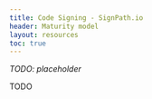 ```yaml
---
title: Code Signing - SignPath.io
header: Maturity model
layout: resources
toc: true
---
```


_*TODO: placeholder*_


TODO